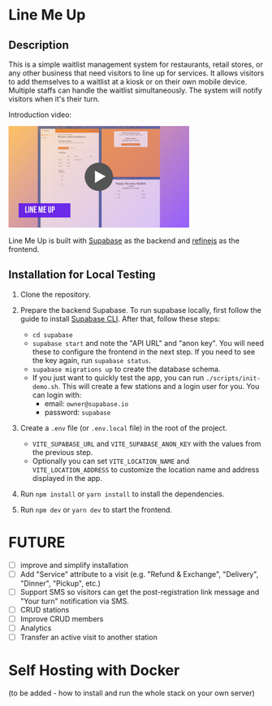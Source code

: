 # Line Me Up

## Description

This is a simple waitlist management system for restaurants, retail stores, or any other business that need visitors to line up for services. It allows visitors to add themselves to a waitlist at a kiosk or on their own mobile device. Multiple staffs can handle the waitlist simultaneously. The system will notify visitors when it's their turn.

Introduction video:

<a href="https://vimeo.com/1011820436">
<img src="./video-thumbnail.png" height="200">
</a>

Line Me Up is built with [Supabase](https://supabase.io) as the backend and [refinejs](https://refine.dev) as the frontend.

## Installation for Local Testing

1. Clone the repository.

2. Prepare the backend Supabase. To run supabase locally, first follow the guide to install [Supabase CLI](https://supabase.com/docs/guides/cli). After that, follow these steps:

   - `cd supabase`
   - `supabase start` and note the "API URL" and "anon key". You will need these to configure the frontend in the next step. If you need to see the key again, run `supabase status`.
   - `supabase migrations up` to create the database schema.
   - If you just want to quickly test the app, you can run `./scripts/init-demo.sh`. This will create a few stations and a login user for you. You can login with:
     - email: `owner@supabase.io`
     - password: `supabase`

3. Create a `.env` file (or `.env.local` file) in the root of the project.

   - `VITE_SUPABASE_URL` and `VITE_SUPABASE_ANON_KEY` with the values from the previous step.
   - Optionally you can set `VITE_LOCATION_NAME` and `VITE_LOCATION_ADDRESS` to customize the location name and address displayed in the app.

4. Run `npm install` or `yarn install` to install the dependencies.

5. Run `npm dev` or `yarn dev` to start the frontend.

# FUTURE

- [ ] improve and simplify installation
- [ ] Add "Service" attribute to a visit (e.g. "Refund & Exchange", "Delivery", "Dinner", "Pickup", etc.)
- [ ] Support SMS so visitors can get the post-registration link message and "Your turn" notification via SMS.
- [ ] CRUD stations
- [ ] Improve CRUD members
- [ ] Analytics
- [ ] Transfer an active visit to another station

# Self Hosting with Docker

(to be added - how to install and run the whole stack on your own server)
